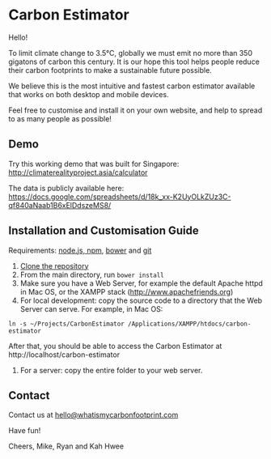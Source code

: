 # Carbon Estimator

Hello!

To limit climate change to 3.5℃, globally we must emit no more than 350 gigatons of carbon this century. It is our hope this tool helps people reduce their carbon footprints to make a sustainable future possible.

We believe this is the most intuitive and fastest carbon estimator available that works on both desktop and mobile devices.

Feel free to customise and install it on your own website, and help to spread to as many people as possible!  

## Demo

Try this working demo that was built for Singapore: http://climaterealityproject.asia/calculator

The data is publicly available here: https://docs.google.com/spreadsheets/d/18k_xx-K2UyOLkZUz3C-qf840aNaab1B6xElDdszeMS8/

## Installation and Customisation Guide

Requirements: [node.js, npm](http://nodejs.org/), [bower](http://bower.io/) and [git](http://git-scm.org/)

1. [Clone the repository](https://help.github.com/articles/cloning-a-repository/)
1. From the main directory, run `bower install`
1. Make sure you have a Web Server, for example the default Apache httpd in Mac OS, or the XAMPP stack (http://www.apachefriends.org)
1. For local development: copy the source code to a directory that the Web Server can serve. For example, in Mac OS:

 ```
ln -s ~/Projects/CarbonEstimator /Applications/XAMPP/htdocs/carbon-estimator
```
After that, you should be able to access the Carbon Estimator at http://localhost/carbon-estimator

1. For a server: copy the entire folder to your web server.

## Contact

Contact us at hello@whatismycarbonfootprint.com

Have fun!

Cheers,
Mike, Ryan and Kah Hwee
